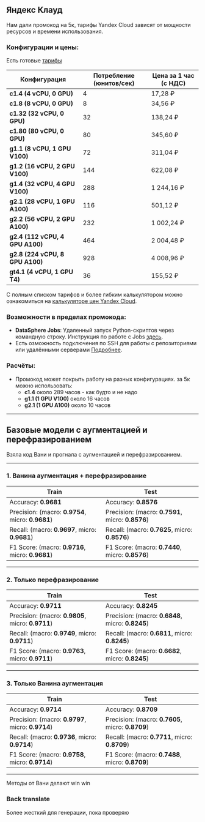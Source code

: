 ## Яндекс Клауд
Нам дали промокод на 5к, тарифы Yandex Cloud зависят от мощности ресурсов и времени использования.

### Конфигурации и цены:
Есть готовые [тарифы](https://yandex.cloud/en/docs/datasphere/pricing)

| Конфигурация                  | Потребление (юнитов/сек) | Цена за 1 час (с НДС) |
|-------------------------------|--------------------------|-----------------------|
| **c1.4 (4 vCPU, 0 GPU)**       | 4                        | 17,28 ₽               |
| **c1.8 (8 vCPU, 0 GPU)**       | 8                        | 34,56 ₽               |
| **c1.32 (32 vCPU, 0 GPU)**     | 32                       | 138,24 ₽              |
| **c1.80 (80 vCPU, 0 GPU)**     | 80                       | 345,60 ₽              |
| **g1.1 (8 vCPU, 1 GPU V100)**  | 72                       | 311,04 ₽              |
| **g1.2 (16 vCPU, 2 GPU V100)** | 144                      | 622,08 ₽              |
| **g1.4 (32 vCPU, 4 GPU V100)** | 288                      | 1 244,16 ₽            |
| **g2.1 (28 vCPU, 1 GPU A100)** | 116                      | 501,12 ₽              |
| **g2.2 (56 vCPU, 2 GPU A100)** | 232                      | 1 002,24 ₽            |
| **g2.4 (112 vCPU, 4 GPU A100)**| 464                      | 2 004,48 ₽            |
| **g2.8 (224 vCPU, 8 GPU A100)**| 928                      | 4 008,96 ₽            |
| **gt4.1 (4 vCPU, 1 GPU T4)**   | 36                       | 155,52 ₽              |

С полным списком тарифов и более гибким калькулятором можно ознакомиться на [калькуляторе цен Yandex Cloud](https://yandex.cloud/ru/prices).

### Возможности в пределах промокода:
- **DataSphere Jobs**: Удаленный запуск Python-скриптов через командную строку. Инструкция по работе с Jobs [здесь](https://yandex.cloud/ru/docs/datasphere/operations/projects/work-with-jobs).
- Есть озможность подключения по SSH для работы с репозиториями или удалёнными серверами [Подробнее](https://yandex.cloud/ru/docs/datasphere).

### Расчёты:
- Промокод может покрыть работу на разных конфигурациях. за 5к можно использовать:
    - **c1.4** около 289 часов - как будто и не надо
    - **g1.1 (1 GPU V100)** около 16 часов
    - **g2.1 (1 GPU A100)** около 10 часов
---
## Базовые модели с аугментацией и перефразированием

Взяла код Вани и прогнала с аугментацией и перефразированием.

---

### 1. Ванина аугментация + перефразирование

| **Train**                                                                 | **Test**                                                                |
| ------------------------------------------------------------------------- | ----------------------------------------------------------------------- |
| Accuracy: **0.9681**                                                      | Accuracy: **0.8576**                                                    |
| Precision: (macro: **0.9754**, micro: **0.9681**)                         | Precision: (macro: **0.7591**, micro: **0.8576**)                       |
| Recall: (macro: **0.9697**, micro: **0.9681**)                            | Recall: (macro: **0.7625**, micro: **0.8576**)                          |
| F1 Score: (macro: **0.9716**, micro: **0.9681**)                          | F1 Score: (macro: **0.7440**, micro: **0.8576**)                        |

---

### 2. Только перефразирование

| **Train**                                                                 | **Test**                                                                |
| ------------------------------------------------------------------------- | ----------------------------------------------------------------------- |
| Accuracy: **0.9711**                                                      | Accuracy: **0.8245**                                                    |
| Precision: (macro: **0.9805**, micro: **0.9711**)                         | Precision: (macro: **0.6848**, micro: **0.8245**)                       |
| Recall: (macro: **0.9749**, micro: **0.9711**)                            | Recall: (macro: **0.6811**, micro: **0.8245**)                          |
| F1 Score: (macro: **0.9763**, micro: **0.9711**)                          | F1 Score: (macro: **0.6682**, micro: **0.8245**)                        |

---

### 3. Только Ванина аугментация

| **Train**                                                                 | **Test**                                                                |
| ------------------------------------------------------------------------- | ----------------------------------------------------------------------- |
| Accuracy: **0.9714**                                                      | Accuracy: **0.8709**                                                    |
| Precision: (macro: **0.9797**, micro: **0.9714**)                         | Precision: (macro: **0.7605**, micro: **0.8709**)                       |
| Recall: (macro: **0.9736**, micro: **0.9714**)                            | Recall: (macro: **0.7711**, micro: **0.8709**)                          |
| F1 Score: (macro: **0.9758**, micro: **0.9714**)                          | F1 Score: (macro: **0.7488**, micro: **0.8709**)                        |

---
Методы от Вани делают win win

### Back translate
Более жесткий для генерации, пока проверяю
